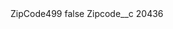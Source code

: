 <?xml version="1.0" encoding="UTF-8"?>
<CustomMetadata xmlns="http://soap.sforce.com/2006/04/metadata" xmlns:xsi="http://www.w3.org/2001/XMLSchema-instance" xmlns:xsd="http://www.w3.org/2001/XMLSchema">
    <label>ZipCode499</label>
    <protected>false</protected>
    <values>
        <field>Zipcode__c</field>
        <value xsi:type="xsd:string">20436</value>
    </values>
</CustomMetadata>
